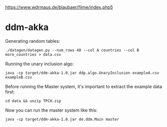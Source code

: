 https://www.wdrmaus.de/blaubaer/filme/index.php5


# ddm-akka

Generating random tables:

```
./datagen/datagen.py --num_rows 40 --col A countries --col B more_countries > data.csv
```

Running the unary inclusion algo:

```
java -cp target/ddm-akka-1.0.jar ddp.algo.UnaryInclusion exampleA.csv exampleB.csv
```

Before running the Master system, it's important to extract the example data first:

```
cd data && unzip TPCH.zip
```

Now you can run the master system like this:

```
java -cp target/ddm-akka-1.0.jar de.ddm.Main master
```
